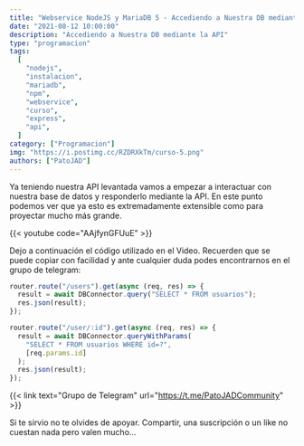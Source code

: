 ```yaml
---
title: "Webservice NodeJS y MariaDB 5 - Accediendo a Nuestra DB mediante la API"
date: "2021-08-12 10:00:00"
description: "Accediendo a Nuestra DB mediante la API"
type: "programacion"
tags:
  [
    "nodejs",
    "instalacion",
    "mariadb",
    "npm",
    "webservice",
    "curso",
    "express",
    "api",
  ]
category: ["Programacion"]
img: "https://i.postimg.cc/RZDRXkTm/curso-5.png"
authors: ["PatoJAD"]
---
```


Ya teniendo nuestra API levantada vamos a empezar a interactuar con nuestra base de datos y responderlo mediante la API. En este punto podemos ver que ya esto es extremadamente extensible como para proyectar mucho más grande.

{{< youtube code="AAjfynGFUuE" >}}

Dejo a continuación el código utilizado en el Video. Recuerden que se puede copiar con facilidad y ante cualquier duda podes encontrarnos en el grupo de telegram:

```javascript
router.route("/users").get(async (req, res) => {
  result = await DBConnector.query("SELECT * FROM usuarios");
  res.json(result);
});

router.route("/user/:id").get(async (req, res) => {
  result = await DBConnector.queryWithParams(
    "SELECT * FROM usuarios WHERE id=?",
    [req.params.id]
  );
  res.json(result);
});
```

{{< link text="Grupo de Telegram" url="https://t.me/PatoJADCommunity" >}}

Si te sirvio no te olvides de apoyar. Compartir, una suscripción o un like no cuestan nada pero valen mucho...
